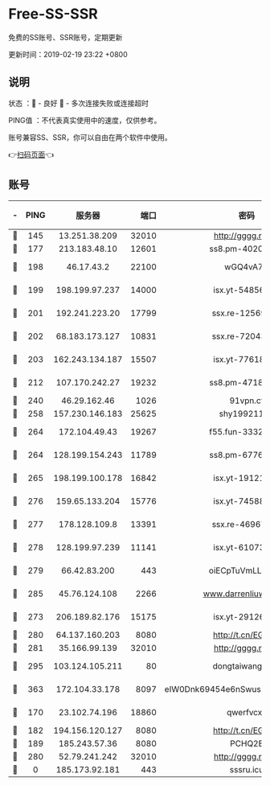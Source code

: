 # Free-SS-SSR

免费的SS账号、SSR账号，定期更新

更新时间：2019-02-19 23:22 +0800

## 说明

状态     ：🙂 - 良好 🙁 - 多次连接失败或连接超时

PING值   ：不代表真实使用中的速度，仅供参考。

账号兼容SS、SSR，你可以自由在两个软件中使用。

👉[扫码页面](https://liesauer.github.io/free-ss-ssr.github.io/)👈

## 账号

|-|PING|服务器|端口|密码|加密方式|区域|
|:----:|:----:|:-----:|-----:|:----:|:----:|:----:|
|🙂|145|13.251.38.209|32010|http://gggg.rocks|chacha20|SG|
|🙂|177|213.183.48.10|12601|ss8.pm-40202630|rc4-md5|RU|
|🙂|198|46.17.43.2|22100|wGQ4vA7D|aes-256-gcm|RU|
|🙂|199|198.199.97.237|14000|isx.yt-54856932|aes-256-cfb|US|
|🙂|201|192.241.223.20|17799|ssx.re-12569451|aes-256-cfb|US|
|🙂|202|68.183.173.127|10831|ssx.re-72043236|aes-256-cfb|US|
|🙂|203|162.243.134.187|15507|isx.yt-77618718|aes-256-cfb|US|
|🙂|212|107.170.242.27|19232|ss8.pm-47184551|aes-256-cfb|US|
|🙂|240|46.29.162.46|1026|91vpn.cf|rc4-md5|RU|
|🙂|258|157.230.146.183|25625|shy19921124|rc4-md5|US|
|🙂|264|172.104.49.43|19267|f55.fun-33324216|aes-256-cfb|SG|
|🙂|264|128.199.154.243|11789|ss8.pm-67760833|aes-256-cfb|SG|
|🙂|265|198.199.100.178|16842|isx.yt-19121084|aes-256-cfb|US|
|🙂|276|159.65.133.204|15776|isx.yt-74588926|aes-256-cfb|SG|
|🙂|277|178.128.109.8|13391|ssx.re-46967706|aes-256-cfb|SG|
|🙂|278|128.199.97.239|11141|isx.yt-61073883|aes-256-cfb|SG|
|🙂|279|66.42.83.200|443|oiECpTuVmLLxk4Ts|aes-256-cfb|US|
|🙂|285|45.76.124.108|2266|www.darrenliuwei.com|aes-256-cfb|AU|
|🙂|273|206.189.82.176|15175|isx.yt-29126697|aes-256-cfb|SG|
|🙂|280|64.137.160.203|8080|http://t.cn/EGJIyrl|rc4-md5|CA|
|🙂|281|35.166.99.139|32010|http://gggg.rocks|chacha20|US|
|🙂|295|103.124.105.211|80|dongtaiwang.com|aes-256-cfb|US|
|🙂|363|172.104.33.178|8097|eIW0Dnk69454e6nSwuspv9DmS201tQ0D|aes-256-cfb|SG|
|🙁|170|23.102.74.196|18860|qwerfvcxz|aes-256-gcm|JP|
|🙁|182|194.156.120.127|8080|http://t.cn/EGJIyrl|rc4-md5|RU|
|🙁|189|185.243.57.36|8080|PCHQ2E|rc4-md5|US|
|🙁|280|52.79.241.242|32010|http://gggg.rocks|chacha20|KR|
|🙁|0|185.173.92.181|443|sssru.icu|rc4-md5|RU|
